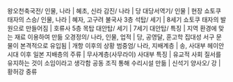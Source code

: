 왕오천축국전/ 인물, 나라		| 혜초, 신라
감진/ 나라		| 당
대당서역기/ 인물		| 현장
쇼토쿠 태자의 스승/ 인물, 나라		| 혜자, 고구려
불국사 3층 석탑/ 세기		| 8세기
쇼토쿠 태자의 발원으로 만들어짐		| 호류사 5층 목탑
대안탑/ 세기		| 7세기
대안탑/ 특징		| 지역 환경에 맞는 재료 이용하여 만듦
오경정의/ 나라, 인물, 업적		| 당, 공영달, 훈고학 집대성
서구 문물이 본격적으로 유입됨		| 개항 이후의 상황
범중엄/ 나라, 지배계층		| 송, 사대부
헤이안 시대 이후 일본 지배층의 주류		| 무사계층(사무라이)
사대부 특징		| 유교적 사회 질서를 유지하는 것이 소임이라고 생각함
공동 조직 통해 수리시설 만듦		| 신석기
양사오/ 강		| 황허강 중류